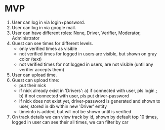 
# MVP
1. User can log in via login+password.
2. User can log in via google mail.
3. User can have different roles: None, Driver, Verifier, Moderator, Administrator
4. Guest can see times for different levels.
	- only verified times as visible
	- not verified times for logged in users are visible, but shown on gray color (text)
	- not verified times for not logged in users, are not visible (until any verifier accepts them)
5. User can upload time.
6. Guest can upload time:
	- put their nick
	- if nick already exist in 'Drivers': a) if connected with user, pls login ; b) if not connected with user, pls put driver-password 
	- if nick does not exist yet, driver-password is generated and shown to user, stored in db within new 'Driver' entity
	- timeinfo is added, but will not be shown until is verified
7. On track details we can view track by id, shown by default top 10 times, logged in user can see their all times, we can filter by car
